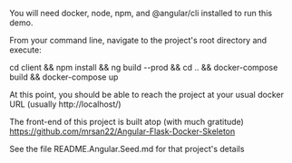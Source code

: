 
You will need docker, node, npm, and @angular/cli installed to run this demo.

From your command line, navigate to the project's root directory and execute:

cd client && npm install && ng build --prod && cd .. && docker-compose build && docker-compose up


At this point, you should be able to reach the project at your usual docker URL (usually http://localhost/)




The front-end of this project is built atop (with much gratitude) https://github.com/mrsan22/Angular-Flask-Docker-Skeleton

See the file README.Angular.Seed.md for that project's details 
